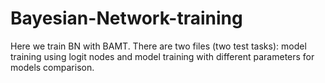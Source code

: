 # Bayesian-Network-training
Here we train BN with BAMT. There are two files (two test tasks): model training using logit nodes and model training with different parameters for models comparison.
